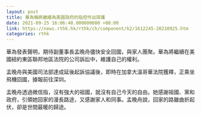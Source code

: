 ```yaml
---
layout: post
title: 華為稱將繼續為美國政府的指控作出辯護
date: 2021-09-25 16:06:48.000000000 +08:00
link: https://news.rthk.hk/rthk/ch/component/k2/1612245-20210925.htm
categories: rthk
---
```


華為發表聲明，期待副董事長孟晚舟儘快安全回國，與家人團聚。華為將繼續在美國紐約東區聯邦地區法院的公司訴訟中，維護自己的權利。

孟晚舟與美國司法部達成延後起訴協議後，即時在加拿大溫哥華法院獲釋，正乘坐飛機回國，據報前往深圳。

孟晚舟透過微信指，沒有強大的祖國，就沒有自己今天的自由。她感謝祖國、黨和政府，引領她回家的漫長路途，又感謝家人和同事。孟晚舟說，回家的路雖曲折起伏，卻是世間最暖的歸途。
